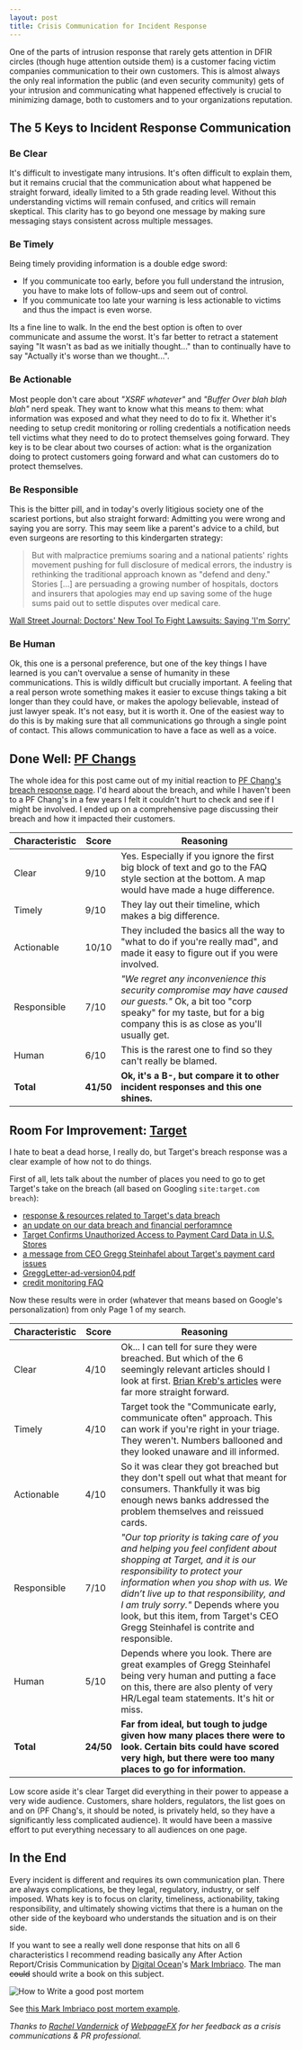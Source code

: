 ```yaml
---
layout: post
title: Crisis Communication for Incident Response
---
```


One of the parts of intrusion response that rarely gets attention in DFIR circles (though huge attention outside them) is a customer facing victim companies communication to their own customers. This is almost always the only real information the public (and even security community) gets of your intrusion and communicating what happened effectively is crucial to minimizing damage, both to customers and to your organizations reputation.

## The 5 Keys to Incident Response Communication

### Be Clear
It's difficult to investigate many intrusions. It's often difficult to explain them, but it remains crucial that the communication about what happened be straight forward, ideally limited to a 5th grade reading level. Without this understanding victims will remain confused, and critics will remain skeptical. This clarity has to go beyond one message by making sure messaging stays consistent across multiple messages.

### Be Timely
Being timely providing information is a double edge sword:

- If you communicate too early, before you full understand the intrusion, you have to make lots of follow-ups and seem out of control.
- If you communicate too late your warning is less actionable to victims and thus the impact is even worse.

Its a fine line to walk. In the end the best option is often to over communicate and assume the worst. It's far better to retract a statement saying "It wasn't as bad as we initially thought..." than to continually have to say "Actually it's worse than we thought...".

### Be Actionable
Most people don't care about _"XSRF whatever"_ and _"Buffer Over blah blah blah"_ nerd speak. They want to know what this means to them: what information was exposed and what they need to do to fix it. Whether it's needing to setup credit monitoring or rolling credentials a notification needs tell victims what they need to do to protect themselves going forward. They key is to be clear about two courses of action: what is the organization doing to protect customers going forward and what can customers do to protect themselves.

### Be Responsible
This is the bitter pill, and in today's overly litigious society one of the scariest portions, but also straight forward: Admitting you were wrong and saying you are sorry. This may seem like a parent's advice to a child, but even surgeons are resorting to this kindergarten strategy:

> But with malpractice premiums soaring and a national patients' rights movement pushing for full disclosure of medical errors, the industry is rethinking the traditional approach known as "defend and deny." Stories [...] are persuading a growing number of hospitals, doctors and insurers that apologies may end up saving some of the huge sums paid out to settle disputes over medical care.

[Wall Street Journal: Doctors' New Tool To Fight Lawsuits: Saying 'I'm Sorry' ](http://online.wsj.com/news/articles/SB108482777884713711)

### Be Human
Ok, this one is a personal preference, but one of the key things I have learned is you can't overvalue a sense of humanity in these communications. This is wildly difficult but crucially important. A feeling that a real person wrote something makes it easier to excuse things taking a bit longer than they could have, or makes the apology believable, instead of just lawyer speak. It's not easy, but it is worth it. One of the easiest way to do this is by making sure that all communications go through a single point of contact. This allows communication to have a face as well as a voice.

## Done Well: [PF Changs](http://www.pfchangs.com/)

The whole idea for this post came out of my initial reaction to [PF Chang's breach response page](http://www.pfchangs.com/security/). I'd heard about the breach, and while I haven't been to a PF Chang's in a few years I felt it couldn't hurt to check and see if I might be involved. I ended up on a comprehensive page discussing their breach and how it impacted their customers.

| Characteristic | Score | Reasoning |
| -------------- | ----- | --------- |
| Clear | 9/10 | Yes. Especially if you ignore the first big block of text and go to the FAQ style section at the bottom. A map would have made a huge difference. |
| Timely | 9/10 | They lay out their timeline, which makes a big difference.  |
| Actionable | 10/10 | They included the basics all the way to "what to do if you're really mad", and made it easy to figure out if you were involved. |
| Responsible | 7/10 | _"We regret any inconvenience this security compromise may have caused our guests."_  Ok, a bit too "corp speaky" for my taste, but for a big company this is as close as you'll usually get. |
| Human | 6/10 | This is the rarest one to find so they can't really be blamed. |
| __Total__ | __41/50__ | __Ok, it's a B-, but compare it to other incident responses and this one shines.__ |

## Room For Improvement: [Target](http://www.target.com/)

I hate to beat a dead horse, I really do, but Target's breach response was a clear example of how not to do things.

First of all, lets talk about the number of places you need to go to get Target's take on the breach (all based on Googling ```site:target.com breach```):

- [response & resources related to Target's data breach](https://corporate.target.com/about/payment-card-issue.aspx)
- [an update on our data breach and financial perforamnce](https://corporate.target.com/discover/article/an-update-on-our-data-breach-and-financial-perform)
- [Target Confirms Unauthorized Access to Payment Card Data in U.S. Stores](http://pressroom.target.com/news/target-confirms-unauthorized-access-to-payment-card-data-in-u-s-stores)
- [a message from CEO Gregg Steinhafel about Target's payment card issues](https://corporate.target.com/discover/article/Important-Notice-Unauthorized-access-to-payment-ca)
- [<i class="fa fa-file-pdf-o"></i> GreggLetter-ad-version04.pdf](https://corporate.target.com/_media/TargetCorp/global/PDF/GreggLetter-ad-version04.pdf)
- [credit monitoring FAQ](https://corporate.target.com/about/payment-card-issue/credit-monitoring-FAQ.aspx)

Now these results were in order (whatever that means based on Google's personalization) from only Page 1 of my search.

| Characteristic | Score | Reasoning |
| -------------- | ----- | --------- |
| Clear | 4/10 | Ok... I can tell for sure they were breached. But which of the 6 seemingly relevant articles should I look at first. [Brian Kreb's articles](http://krebsonsecurity.com/2013/12/sources-target-investigating-data-breach/) were far more  straight forward. |
| Timely | 4/10 | Target took the "Communicate early, communicate often" approach. This can work if you're right in your triage. They weren't. Numbers ballooned and they looked unaware and ill informed. |
| Actionable | 4/10 | So it was clear they got breached but they don't spell out what that meant for consumers. Thankfully it was big enough news banks addressed the problem themselves and reissued cards. |
| Responsible | 7/10 | _"Our top priority is taking care of you and helping you feel confident about shopping at Target, and it is our responsibility to protect your information when you shop with us. We didn’t live up to that responsibility, and I am truly sorry."_ Depends where you look, but this item, from Target's CEO Gregg Steinhafel is contrite and responsible. |
| Human | 5/10 | Depends where you look. There are great examples of Gregg Steinhafel being very human and putting a face on this, there are also plenty of very HR/Legal team statements. It's hit or miss. |
| __Total__ | __24/50__ | __Far from ideal, but tough to judge given how many places there were to look. Certain bits could have scored very high, but there were too many places to go for information.__ |

Low score aside it's clear Target did everything in their power to appease a very wide audience. Customers, share holders, regulators, the list goes on and on (PF Chang's, it should be noted, is privately held, so they have a significantly less complicated audience). It would have been a massive effort to put everything necessary to all audiences on one page.

## In the End
Every incident is different and requires its own communication plan. There are always complications, be they legal, regulatory, industry, or self imposed. Whats key is to focus on clarity, timeliness, actionability, taking responsibility, and ultimately showing victims that there is a human on the other side of the keyboard who understands the situation and is on their side.

If you want to see a really well done response that hits on all 6 characteristics I recommend reading basically any After Action Report/Crisis Communication by [Digital Ocean](https://www.digitalocean.com)'s [Mark Imbriaco](https://twitter.com/markimbriaco). The man ~~could~~ should write a book on this subject.

![How to Write a good post mortem ](https://pbs.twimg.com/media/Bq1hkICCQAATgEz.png)

See [this Mark Imbriaco post mortem example](https://github.com/blog/1796-denial-of-service-attacks).

_Thanks to [Rachel Vandernick](https://twitter.com/VandernickR) of [WebpageFX](http://www.webpagefx.com) for her feedback as a crisis communications & PR professional._
